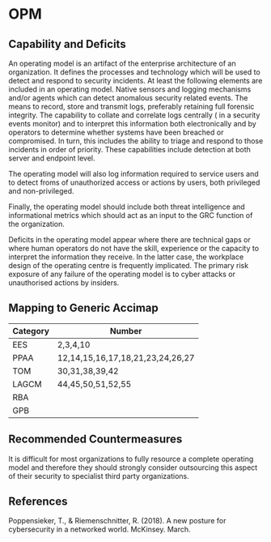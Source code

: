 # OPM

## Capability and Deficits
An operating model is an artifact of the enterprise architecture of an organization.  It defines the processes and technology which will be used to detect and respond
to security incidents.  At least the following elements are included in an operating model.  Native sensors and logging mechanisms and/or agents which can detect anomalous
security related events.  The means to record, store and transmit logs, preferably retaining full forensic integrity. The capability to collate and correlate logs centrally (
in a security events monitor) and to interpret this information both electronically and by operators to determine whether systems have been breached or compromised.  In turn, this
includes the ability to triage and respond to those incidents in order of priority.  These capabilities include detection at both server and endpoint level.

The operating model will also log information required to service users and to detect froms of unauthorized access or actions by users, both privileged and non-privileged.

Finally, the operating model should include both threat intelligence and informational metrics which should act as an input to the GRC function of the organization.

Deficits in the operating model appear where there are technical gaps or where human operators do not have the skill, experience or the capacity to interpret the information 
they receive.  In the latter case, the workplace design of the operating centre is frequently implicated.  The primary risk exposure of any failure of the operating model is to 
cyber attacks or unauthorised actions by insiders.

## Mapping to Generic Accimap

|Category | Number |
| --- | --- |
|EES     | 2,3,4,10     |
|PPAA  | 12,14,15,16,17,18,21,23,24,26,27|
|TOM   |30,31,38,39,42|
|LAGCM |44,45,50,51,52,55|
|RBA   ||
|GPB   ||

## Recommended Countermeasures

It is difficult for most organizations to fully resource a complete operating model and therefore they should strongly consider outsourcing this aspect of their security to 
specialist third party organizations.

## References
Poppensieker, T., & Riemenschnitter, R. (2018). A new posture for cybersecurity in a networked world. McKinsey. March.
